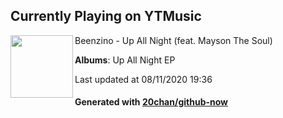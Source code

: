 ## Currently Playing on YTMusic

[<img align="left" width="100" src="https://lh3.googleusercontent.com/TaZv7Dnrfs4BHLnYbltLdlNlNxrSqv0j1mf1GzhgA54PSef3Wq0DxSWgL_f3qKJuybAk04rWpuw5F5k">](https://music.youtube.com/channel/UCwd5_re23yrWXn_etIjjAlg)

Beenzino - Up All Night (feat. Mayson The Soul)

**Albums**: Up All Night EP

Last updated at 08/11/2020 19:36

#### Generated with [20chan/github-now](https://github.com/20chan/github-now)


<!--
**20chan/20chan** is a ✨ _special_ ✨ repository because its `README.md` (this file) appears on your GitHub profile.

Here are some ideas to get you started:

- 🔭 I’m currently working on ...
- 🌱 I’m currently learning ...
- 👯 I’m looking to collaborate on ...
- 🤔 I’m looking for help with ...
- 💬 Ask me about ...
- 📫 How to reach me: ...
- 😄 Pronouns: ...
- ⚡ Fun fact: ...
-->
